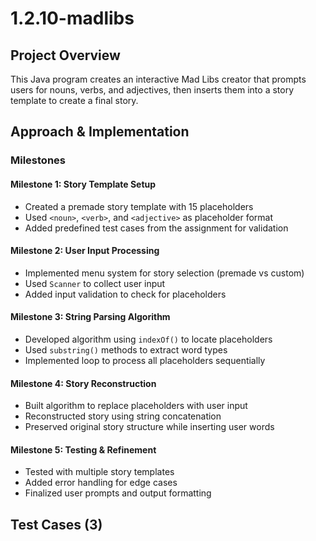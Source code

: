 # 1.2.10-madlibs

## Project Overview
This Java program creates an interactive Mad Libs creator that prompts users for nouns, verbs, and adjectives, then inserts them into a story template to create a final story.

## Approach & Implementation

### Milestones

#### Milestone 1: Story Template Setup
- Created a premade story template with 15 placeholders
- Used `<noun>`, `<verb>`, and `<adjective>` as placeholder format
- Added predefined test cases from the assignment for validation

#### Milestone 2: User Input Processing
- Implemented menu system for story selection (premade vs custom)
- Used `Scanner` to collect user input
- Added input validation to check for placeholders

#### Milestone 3: String Parsing Algorithm
- Developed algorithm using `indexOf()` to locate placeholders
- Used `substring()` methods to extract word types
- Implemented loop to process all placeholders sequentially

#### Milestone 4: Story Reconstruction
- Built algorithm to replace placeholders with user input
- Reconstructed story using string concatenation
- Preserved original story structure while inserting user words

#### Milestone 5: Testing & Refinement
- Tested with multiple story templates
- Added error handling for edge cases
- Finalized user prompts and output formatting

## Test Cases (3)
